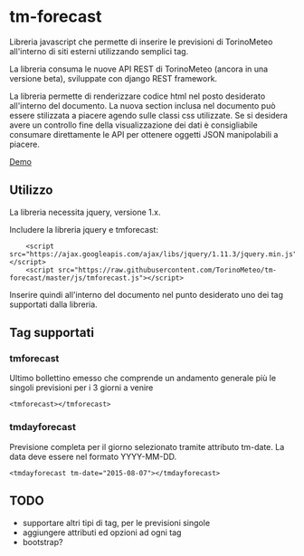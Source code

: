 # tm-forecast
Libreria javascript che permette di inserire le previsioni di TorinoMeteo all'interno di siti esterni utilizzando semplici tag.

La libreria consuma le nuove API REST di TorinoMeteo (ancora in una versione beta), sviluppate con django REST framework.

La libreria permette di renderizzare codice html nel posto desiderato all'interno del documento. La nuova section inclusa nel documento può essere stilizzata a piacere agendo sulle classi css utilizzate. Se si desidera avere un controllo fine della visualizzazione dei dati è consigliabile consumare direttamente le API per ottenere oggetti JSON manipolabili a piacere.

[Demo](http://codepen.io/abidibo/pen/EjrzMb)

## Utilizzo
La libreria necessita jquery, versione 1.x.

Includere la libreria jquery e tmforecast:

        <script src="https://ajax.googleapis.com/ajax/libs/jquery/1.11.3/jquery.min.js"></script>
        <script src="https://raw.githubusercontent.com/TorinoMeteo/tm-forecast/master/js/tmforecast.js"></script>

Inserire quindi all'interno del documento nel punto desiderato uno dei tag supportati dalla libreria.

## Tag supportati

### tmforecast

Ultimo bollettino emesso che comprende un andamento generale più le singoli previsioni per i 3 giorni a venire

    <tmforecast></tmforecast>

### tmdayforecast

Previsione completa per il giorno selezionato tramite attributo tm-date. La data deve essere nel formato YYYY-MM-DD.

    <tmdayforecast tm-date="2015-08-07"></tmdayforecast>

## TODO

- supportare altri tipi di tag, per le previsioni singole
- aggiungere attributi ed opzioni ad ogni tag
- bootstrap?

